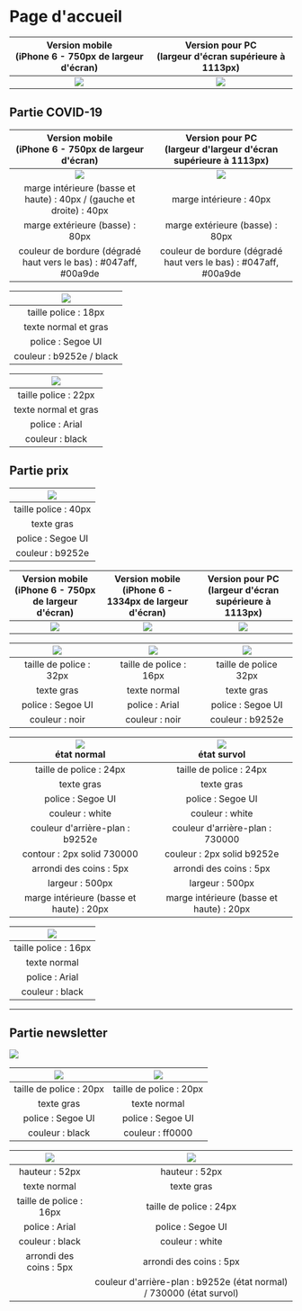 # Page d'accueil

| Version mobile <br />(iPhone 6 - 750px de largeur d'écran) | Version pour PC <br />(largeur d'écran supérieure à 1113px) |
| :--------------------------------------------------------: | :---------------------------------------------------------: |
|       ![](./_sources/images/mini/mobile-accueil.jpg)       |         ![](./_sources/images/mini/pc-accueil.jpg)          |

## Partie COVID-19

|      Version mobile <br />(iPhone 6 - 750px de largeur d'écran)      | Version pour PC <br />(largeur d'largeur d'écran supérieure à 1113px) |
| :------------------------------------------------------------------: | :-------------------------------------------------------------------: |
|         ![](./_sources/images/mise-en-page/mobile-covid.jpg)         |           ![](./_sources/images/mise-en-page/pc-covid.jpg)            |
| marge intérieure (basse et haute) : 40px / (gauche et droite) : 40px |                        marge intérieure : 40px                        |
|                   marge extérieure (basse) : 80px                    |                    marge extérieure (basse) : 80px                    |
|   couleur de bordure (dégradé haut vers le bas) : #047aff, #00a9de   |   couleur de bordure (dégradé haut vers le bas) : #047aff, #00a9de    |

| ![](./_sources/images/mise-en-page/covid-description.jpg) |
| :-------------------------------------------------------: |
|                   taille police : 18px                    |
|                   texte normal et gras                    |
|                     police : Segoe UI                     |
|                 couleur : b9252e / black                  |

| ![](./_sources/images/mise-en-page/covid-liste.jpg) |
| :-------------------------------------------------: |
|                taille police : 22px                 |
|                texte normal et gras                 |
|                   police : Arial                    |
|                   couleur : black                   |

## Partie prix

| ![](./_sources/images/mise-en-page/titre-carte.jpg) |
| :-------------------------------------------------: |
|                taille police : 40px                 |
|                     texte gras                      |
|                  police : Segoe UI                  |
|                  couleur : b9252e                   |

| Version mobile <br />(iPhone 6 - 750px de largeur d'écran) | Version mobile <br />(iPhone 6 - 1334px de largeur d'écran) <br> | Version pour PC <br />(largeur d'écran supérieure à 1113px) |
| :--------------------------------------------------------: | :--------------------------------------------------------------: | :---------------------------------------------------------: |
|    ![](./_sources/images/mise-en-page/mobile-prix.jpg)     |  ![](./_sources/images/mise-en-page/mobile-prix-paysage-2.jpg)   |   ![](./_sources/images/mise-en-page/pc-accueil-prix.jpg)   |

| ![](./_sources/images/mise-en-page/muffin-banane.jpg) | ![](./_sources/images/mise-en-page/description.jpg) | ![](./_sources/images/mise-en-page/prix.jpg) |
| :---------------------------------------------------: | :-------------------------------------------------: | :------------------------------------------: |
|                taille de police : 32px                |               taille de police : 16px               |            taille de police 32px             |
|                      texte gras                       |                    texte normal                     |                  texte gras                  |
|                   police : Segoe UI                   |                   police : Arial                    |              police : Segoe UI               |
|                    couleur : noir                     |                   couleur : noir                    |               couleur : b9252e               |

| ![](./_sources/images/mise-en-page/btn-carte-complete.jpg) <br /> état normal | ![](./_sources/images/mise-en-page/btn-carte-complete-hover.jpg) <br /> état survol |
| :---------------------------------------------------------------------------: | :---------------------------------------------------------------------------------: |
|                            taille de police : 24px                            |                               taille de police : 24px                               |
|                                  texte gras                                   |                                     texte gras                                      |
|                               police : Segoe UI                               |                                  police : Segoe UI                                  |
|                                couleur : white                                |                                   couleur : white                                   |
|                        couleur d'arrière-plan : b9252e                        |                           couleur d'arrière-plan : 730000                           |
|                          contour : 2px solid 730000                           |                             couleur : 2px solid b9252e                              |
|                            arrondi des coins : 5px                            |                               arrondi des coins : 5px                               |
|                                largeur : 500px                                |                                   largeur : 500px                                   |
|                   marge intérieure (basse et haute) : 20px                    |                      marge intérieure (basse et haute) : 20px                       |

| ![](./_sources/images/mise-en-page/texte-newsletter.jpg) |
| :------------------------------------------------------: |
|                   taille police : 16px                   |
|                       texte normal                       |
|                      police : Arial                      |
|                     couleur : black                      |

---

## Partie newsletter

![](./_sources/images/mise-en-page/inscription-newsletter.jpg)

| ![](./_sources/images/mise-en-page/adresse-email.jpg) | ![](./_sources/images/mise-en-page/champ-requis.jpg) |
| :---------------------------------------------------: | :--------------------------------------------------: |
|                taille de police : 20px                |               taille de police : 20px                |
|                      texte gras                       |                     texte normal                     |
|                   police : Segoe UI                   |                  police : Segoe UI                   |
|                    couleur : black                    |                   couleur : ff0000                   |

| ![](./_sources/images/mise-en-page/champ-adresse-email.jpg) |        ![](./_sources/images/mise-en-page/btn-subscribe.jpg)         |
| :---------------------------------------------------------: | :------------------------------------------------------------------: |
|                       hauteur : 52px                        |                            hauteur : 52px                            |
|                        texte normal                         |                              texte gras                              |
|                   taille de police : 16px                   |                       taille de police : 24px                        |
|                       police : Arial                        |                          police : Segoe UI                           |
|                       couleur : black                       |                           couleur : white                            |
|                   arrondi des coins : 5px                   |                       arrondi des coins : 5px                        |
|                                                             | couleur d'arrière-plan : b9252e (état normal) / 730000 (état survol) |
